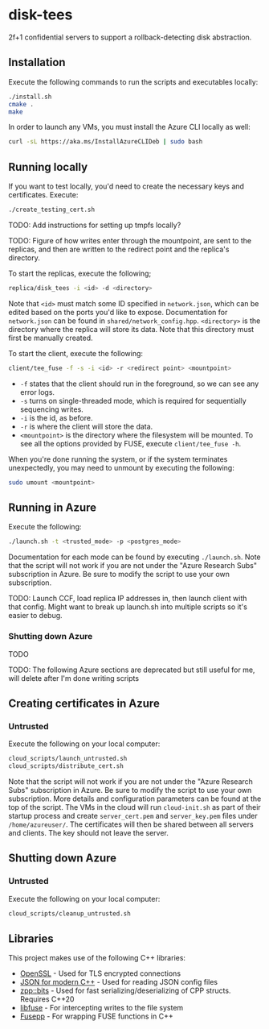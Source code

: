 # disk-tees
2f+1 confidential servers to support a rollback-detecting disk abstraction.

## Installation 
Execute the following commands to run the scripts and executables locally:
```bash
./install.sh
cmake .
make
```

In order to launch any VMs, you must install the Azure CLI locally as well:
```bash
curl -sL https://aka.ms/InstallAzureCLIDeb | sudo bash
```

## Running locally

If you want to test locally, you'd need to create the necessary keys and certificates. Execute:
```bash
./create_testing_cert.sh
```

TODO: Add instructions for setting up tmpfs locally?

TODO: Figure of how writes enter through the mountpoint, are sent to the replicas, and then are written to the redirect point and the replica's directory.

To start the replicas, execute the following;
```bash
replica/disk_tees -i <id> -d <directory>
```
Note that `<id>` must match some ID specified in `network.json`, which can be edited based on the ports you'd like to expose. Documentation for `network.json` can be found in `shared/network_config.hpp`.
`<directory>` is the directory where the replica will store its data. Note that this directory must first be manually created.

To start the client, execute the following:
```bash
client/tee_fuse -f -s -i <id> -r <redirect point> <mountpoint>
```
- `-f` states that the client should run in the foreground, so we can see any error logs.
- `-s` turns on single-threaded mode, which is required for sequentially sequencing writes.
- `-i` is the id, as before.
- `-r` is where the client will store the data.
- `<mountpoint>` is the directory where the filesystem will be mounted.
To see all the options provided by FUSE, execute `client/tee_fuse -h`.

When you're done running the system, or if the system terminates unexpectedly, you may need to unmount by executing the following:
```bash
sudo umount <mountpoint>
```

## Running in Azure

Execute the following:
```bash
./launch.sh -t <trusted_mode> -p <postgres_mode>
```
Documentation for each mode can be found by executing `./launch.sh`. Note that the script will not work if you are not under the "Azure Research Subs" subscription in Azure. Be sure to modify the script to use your own subscription.

TODO: Launch CCF, load replica IP addresses in, then launch client with that config. Might want to break up launch.sh into multiple scripts so it's easier to debug.

### Shutting down Azure
TODO


TODO: The following Azure sections are deprecated but still useful for me, will delete after I'm done writing scripts
## Creating certificates in Azure
### Untrusted
Execute the following on your local computer:
```bash
cloud_scripts/launch_untrusted.sh
cloud_scripts/distribute_cert.sh
```

Note that the script will not work if you are not under the "Azure Research Subs" subscription in Azure. Be sure to modify the script to use your own subscription. More details and configuration parameters can be found at the top of the script.
The VMs in the cloud will run `cloud-init.sh` as part of their startup process and create `server_cert.pem` and `server_key.pem` files under `/home/azureuser/`. The certificates will then be shared between all servers and clients. The key should not leave the server.

## Shutting down Azure
### Untrusted
Execute the following on your local computer:
```bash
cloud_scripts/cleanup_untrusted.sh
```


## Libraries
This project makes use of the following C++ libraries:

- [OpenSSL](https://wiki.openssl.org/index.php/Main_Page) - Used for TLS encrypted connections
- [JSON for modern C++](https://github.com/nlohmann/json#examples) - Used for reading JSON config files
- [zpp::bits](https://github.com/eyalz800/zpp_bits) - Used for fast serializing/deserializing of CPP structs. Requires C++20
- [libfuse](https://github.com/libfuse/libfuse) - For intercepting writes to the file system
- [Fusepp](https://github.com/jachappell/Fusepp) - For wrapping FUSE functions in C++